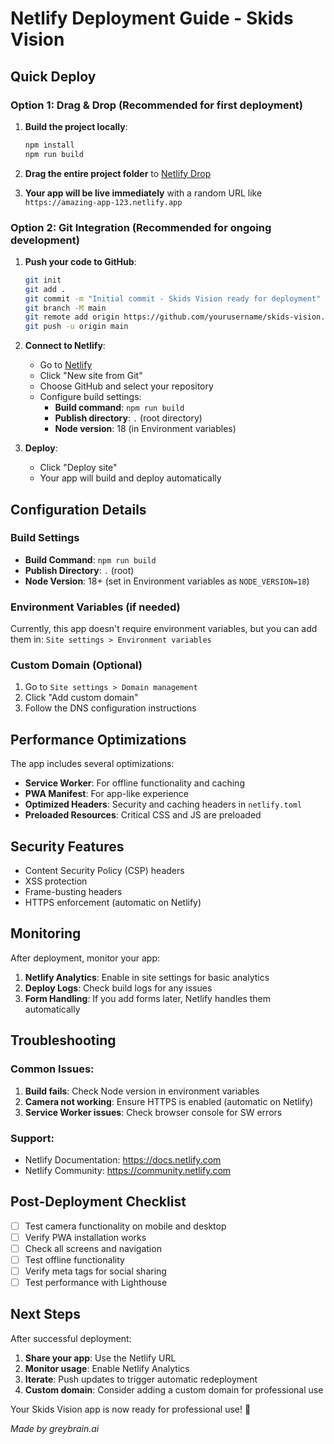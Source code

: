 # Netlify Deployment Guide - Skids Vision

## Quick Deploy

### Option 1: Drag & Drop (Recommended for first deployment)

1. **Build the project locally**:
   ```bash
   npm install
   npm run build
   ```

2. **Drag the entire project folder** to [Netlify Drop](https://app.netlify.com/drop)

3. **Your app will be live immediately** with a random URL like `https://amazing-app-123.netlify.app`

### Option 2: Git Integration (Recommended for ongoing development)

1. **Push your code to GitHub**:
   ```bash
   git init
   git add .
   git commit -m "Initial commit - Skids Vision ready for deployment"
   git branch -M main
   git remote add origin https://github.com/yourusername/skids-vision.git
   git push -u origin main
   ```

2. **Connect to Netlify**:
   - Go to [Netlify](https://app.netlify.com)
   - Click "New site from Git"
   - Choose GitHub and select your repository
   - Configure build settings:
     - **Build command**: `npm run build`
     - **Publish directory**: `.` (root directory)
     - **Node version**: 18 (in Environment variables)

3. **Deploy**:
   - Click "Deploy site"
   - Your app will build and deploy automatically

## Configuration Details

### Build Settings
- **Build Command**: `npm run build`
- **Publish Directory**: `.` (root)
- **Node Version**: 18+ (set in Environment variables as `NODE_VERSION=18`)

### Environment Variables (if needed)
Currently, this app doesn't require environment variables, but you can add them in:
`Site settings > Environment variables`

### Custom Domain (Optional)
1. Go to `Site settings > Domain management`
2. Click "Add custom domain"
3. Follow the DNS configuration instructions

## Performance Optimizations

The app includes several optimizations:

- **Service Worker**: For offline functionality and caching
- **PWA Manifest**: For app-like experience
- **Optimized Headers**: Security and caching headers in `netlify.toml`
- **Preloaded Resources**: Critical CSS and JS are preloaded

## Security Features

- Content Security Policy (CSP) headers
- XSS protection
- Frame-busting headers
- HTTPS enforcement (automatic on Netlify)

## Monitoring

After deployment, monitor your app:

1. **Netlify Analytics**: Enable in site settings for basic analytics
2. **Deploy Logs**: Check build logs for any issues
3. **Form Handling**: If you add forms later, Netlify handles them automatically

## Troubleshooting

### Common Issues:

1. **Build fails**: Check Node version in environment variables
2. **Camera not working**: Ensure HTTPS is enabled (automatic on Netlify)
3. **Service Worker issues**: Check browser console for SW errors

### Support:
- Netlify Documentation: https://docs.netlify.com
- Netlify Community: https://community.netlify.com

## Post-Deployment Checklist

- [ ] Test camera functionality on mobile and desktop
- [ ] Verify PWA installation works
- [ ] Check all screens and navigation
- [ ] Test offline functionality
- [ ] Verify meta tags for social sharing
- [ ] Test performance with Lighthouse

## Next Steps

After successful deployment:

1. **Share your app**: Use the Netlify URL
2. **Monitor usage**: Enable Netlify Analytics
3. **Iterate**: Push updates to trigger automatic redeployment
4. **Custom domain**: Consider adding a custom domain for professional use

Your Skids Vision app is now ready for professional use! 🚀

*Made by greybrain.ai*
